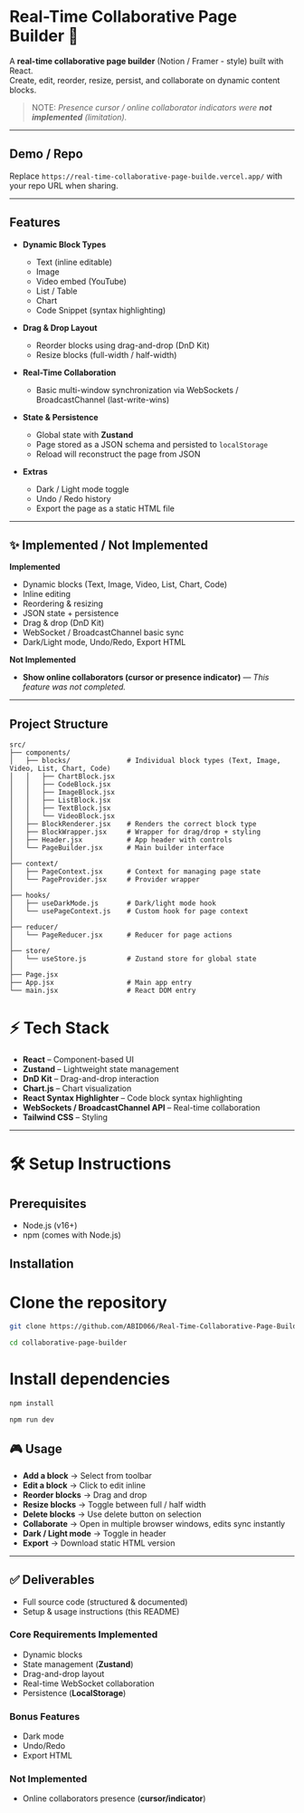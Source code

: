 # Real-Time Collaborative Page Builder 🚀

A **real-time collaborative page builder** (Notion / Framer - style) built with React.  
Create, edit, reorder, resize, persist, and collaborate on dynamic content blocks.
> NOTE: _Presence cursor / online collaborator indicators were **not implemented** (limitation)._

---

## Demo / Repo
Replace `https://real-time-collaborative-page-builde.vercel.app/` with your repo URL when sharing.

---

## Features

- **Dynamic Block Types**
   - Text (inline editable)
   - Image
   - Video embed (YouTube)
   - List / Table
   - Chart
   - Code Snippet (syntax highlighting)

- **Drag & Drop Layout**
   - Reorder blocks using drag-and-drop (DnD Kit)
   - Resize blocks (full-width / half-width)

- **Real-Time Collaboration**
   - Basic multi-window synchronization via WebSockets / BroadcastChannel (last-write-wins)

- **State & Persistence**
   - Global state with **Zustand**
   - Page stored as a JSON schema and persisted to `localStorage`
   - Reload will reconstruct the page from JSON

- **Extras**
   - Dark / Light mode toggle
   - Undo / Redo history
   - Export the page as a static HTML file

---

## ✨ Implemented / Not Implemented

**Implemented**
- Dynamic blocks (Text, Image, Video, List, Chart, Code)
- Inline editing
- Reordering & resizing
- JSON state + persistence
- Drag & drop (DnD Kit)
- WebSocket / BroadcastChannel basic sync
- Dark/Light mode, Undo/Redo, Export HTML

**Not Implemented**
- **Show online collaborators (cursor or presence indicator)** — *This feature was not completed.*

---

## Project Structure

```
src/
├── components/
│   ├── blocks/              # Individual block types (Text, Image, Video, List, Chart, Code)
│   │   ├── ChartBlock.jsx
│   │   ├── CodeBlock.jsx
│   │   ├── ImageBlock.jsx
│   │   ├── ListBlock.jsx
│   │   ├── TextBlock.jsx
│   │   └── VideoBlock.jsx
│   ├── BlockRenderer.jsx    # Renders the correct block type
│   ├── BlockWrapper.jsx     # Wrapper for drag/drop + styling
│   ├── Header.jsx           # App header with controls
│   └── PageBuilder.jsx      # Main builder interface
│
├── context/
│   ├── PageContext.jsx      # Context for managing page state
│   └── PageProvider.jsx     # Provider wrapper
│
├── hooks/
│   ├── useDarkMode.js       # Dark/light mode hook
│   └── usePageContext.js    # Custom hook for page context
│
├── reducer/
│   └── PageReducer.jsx      # Reducer for page actions
│
├── store/
│   └── useStore.js          # Zustand store for global state
│
├── Page.jsx   
├── App.jsx                  # Main app entry
└── main.jsx                 # React DOM entry

```
# ⚡ Tech Stack

- **React** – Component-based UI
- **Zustand** – Lightweight state management
- **DnD Kit** – Drag-and-drop interaction
- **Chart.js** – Chart visualization
- **React Syntax Highlighter** – Code block syntax highlighting
- **WebSockets / BroadcastChannel API** – Real-time collaboration
- **Tailwind CSS** – Styling

---

# 🛠️ Setup Instructions

## Prerequisites
- Node.js (v16+)
- npm (comes with Node.js)

## Installation


# Clone the repository

```bash
git clone https://github.com/ABID066/Real-Time-Collaborative-Page-Builder

cd collaborative-page-builder
```

# Install dependencies
```bash
npm install

npm run dev
```
## 🎮 Usage

- **Add a block** → Select from toolbar
- **Edit a block** → Click to edit inline
- **Reorder blocks** → Drag and drop
- **Resize blocks** → Toggle between full / half width
- **Delete blocks** → Use delete button on selection
- **Collaborate** → Open in multiple browser windows, edits sync instantly
- **Dark / Light mode** → Toggle in header
- **Export** → Download static HTML version

---

## ✅ Deliverables

- Full source code (structured & documented)
- Setup & usage instructions (this README)

### Core Requirements Implemented
- Dynamic blocks
- State management (**Zustand**)
- Drag-and-drop layout
- Real-time WebSocket collaboration
- Persistence (**LocalStorage**)

### Bonus Features
- Dark mode
- Undo/Redo
- Export HTML

### Not Implemented
- Online collaborators presence (**cursor/indicator**)






